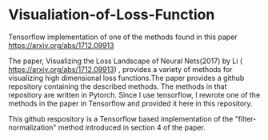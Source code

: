 # Visualiation-of-Loss-Function
Tensorflow implementation of one of the methods found in this paper https://arxiv.org/abs/1712.09913

The paper, Visualizing the Loss Landscape of Neural Nets(2017) by Li ( https://arxiv.org/abs/1712.09913) , provides a variety of methods for visualizing high
dimensional loss functions.The paper provides a github repository containing the described methods. The methods in that repository are written in Pytorch. Since I 
use tensorflow, I rewrote one of the methods in the paper in Tensorflow and provided it here in this repository.

This github respository is a Tensorflow based implementation of the "filter-normalization" method introduced in section 4 of the paper. 
